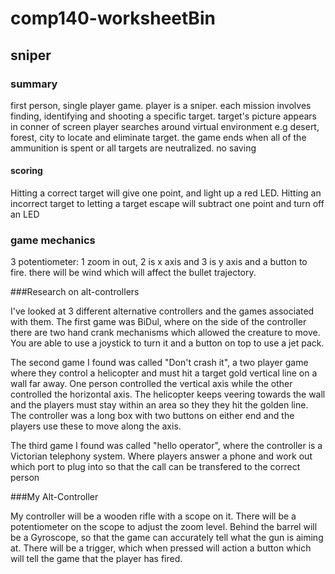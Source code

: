 # comp140-worksheetBin


## sniper

### summary

first person, single player game. player is a sniper. each mission involves finding, identifying and shooting a specific target.
target's picture appears in conner of screen player searches around virtual environment e.g desert, forest, city to locate and eliminate target.
 the game ends when all of the ammunition is spent or all targets are neutralized. no saving 

#### scoring 
Hitting a correct target will give one point, and light up a red LED.
 Hitting an incorrect target to letting a target escape will subtract one point and turn off an LED

### game mechanics
3 potentiometer: 1 zoom in out, 2 is x axis and 3 is y axis and a button to fire. there will be wind which will affect the bullet trajectory. 

###Research on alt-controllers

I've looked at 3 different alternative controllers and the games associated with them. 
The first game was BiDul, where on the side of the controller there are two hand crank mechanisms which allowed the creature to move.
You are able to use a joystick to turn it and a button on top to use a jet pack.

The second game I found was called "Don't crash it", a two player game where they control a helicopter and must hit a target gold vertical line on a wall far away.
One person controlled the vertical axis while the other controlled the horizontal axis. 
The helicopter keeps veering towards the wall and the players must stay within an area so they they hit the golden line. 
The controller was a long box with two buttons on either end and the players use these to move along the axis.

The third game I found was called "hello operator", where the controller is a Victorian telephony system. 
Where players answer a phone and work out  which port to plug into so that the call can be transfered to the correct person

###My Alt-Controller

My controller will be a wooden rifle with a scope on it. There will be a potentiometer on the scope to adjust the zoom level. 
Behind the barrel will be a Gyroscope, so that the game can accurately tell what the gun is aiming at. There will be a trigger, 
which when pressed will action a button which will tell the game that the player has fired.


